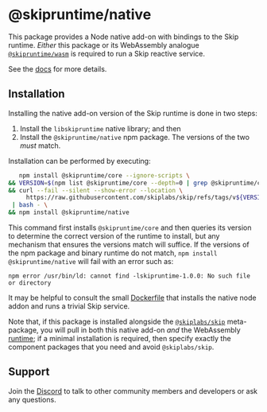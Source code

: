 # @skipruntime/native

This package provides a Node native add-on with bindings to the Skip runtime.
_Either_ this package or its WebAssembly analogue
[`@skipruntime/wasm`](https://www.npmjs.com/package/@skipruntime/wasm) is
required to run a Skip reactive service.

See the [docs](https://skiplabs.io/docs/getting_started#installation) for more details.

## Installation

Installing the native add-on version of the Skip runtime is done in two steps:
1. Install the `libskipruntime` native library; and then
2. Install the `@skipruntime/native` npm package.
The versions of the two *must* match.

Installation can be performed by executing:
```bash
   npm install @skipruntime/core --ignore-scripts \
&& VERSION=$(npm list @skipruntime/core --depth=0 | grep @skipruntime/core | sed 's/.*@//') \
&& curl --fail --silent --show-error --location \
     https://raw.githubusercontent.com/skiplabs/skip/refs/tags/v${VERSION}/bin/install_runtime.sh \
 | bash - \
&& npm install @skipruntime/native
```
This command first installs `@skipruntime/core` and then queries its version to determine the correct version of the runtime to install, but any mechanism that ensures the versions match will suffice.
If the versions of the npm package and binary runtime do not match, `npm install @skipruntime/native` will fail with an error such as:
```
npm error /usr/bin/ld: cannot find -lskipruntime-1.0.0: No such file or directory
```

It may be helpful to consult the small [Dockerfile](https://github.com/skiplabs/skip/blob/main/skipruntime-ts/tests/native_addon/Dockerfile) that installs the native node addon and runs a trivial Skip service.

Note that, if this package is installed alongside the [`@skiplabs/skip`](https://www.npmjs.com/package/@skiplabs/skip) meta-package, you will pull in both this native add-on _and_ the WebAssembly [runtime](https://www.npmjs.com/package/@skipruntime/wasm); if a minimal installation is required, then specify exactly the component packages that you need and avoid `@skiplabs/skip`.

## Support

Join the [Discord](https://discord.gg/ss4zxfgUBH) to talk to other community
members and developers or ask any questions.
